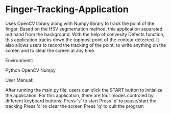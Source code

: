 # Finger-Tracking-Application

Uses OpenCV library along with Numpy library to track the point of the finger. Based on the HSV segmentation method, this application separated out hand from the background. With the help of convexity Defects function, this application tracks down the topmost point of the contour detected. It also allows users to record the tracking of the point, to write anything on the screen and to clear the screen at any time.

Environment:

Python OpenCV Numpy

User Manual:

After running the main.py file, users can click the START button to initialize the application. 
For this application, there are four modes controled by different keyboard buttons: 
Press 's' to start
Press 'p' to pause/start the tracking
Press 'c' to clear the screen
Press 'q' to quit the program
